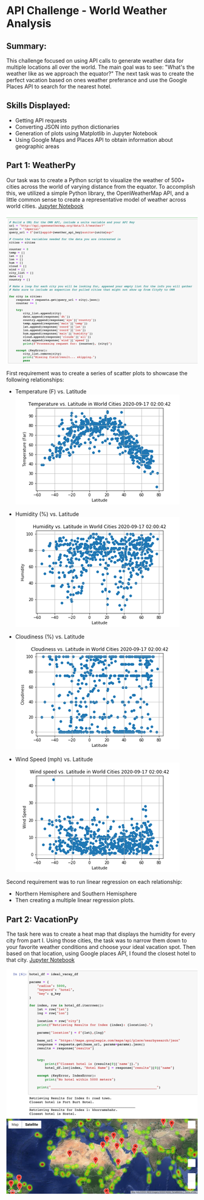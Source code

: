 # API Challenge - World Weather Analysis 


## Summary: 
This challenge focused on using API calls to generate weather data for multiple locations all over the world. The main goal was to see: "What's the weather like as we approach the equator?" The next task was to create the perfect vacation based on ones weather preferance and use the Google Places API to search for the nearest hotel. 

## Skills Displayed: 
* Getting API requests 
* Converting JSON into python dictionaries 
* Generation of plots using Matplotlib in Jupyter Notebook
* Using Google Maps and Places API to obtain information about geographic areas

## Part 1: WeatherPy 
Our task was to create a Python script to visualize the weather of 500+ cities across the world of varying distance from the equator. To accomplish this, we utilized a simple Python library, the OpenWeatherMap API, and a little common sense to create a representative model of weather across world cities.
[Jupyter Notebook](https://nbviewer.jupyter.org/github/kasiakalemba/API-Weather-Analysis/blob/master/WeatherPy/WeatherPy.ipynb)

![](images/city.png)

First requirement was to create a series of scatter plots to showcase the following relationships:
* Temperature (F) vs. Latitude
![](images/Fig1.png)

* Humidity (%) vs. Latitude
![](images/Fig2.png)

* Cloudiness (%) vs. Latitude
![](images/Fig3.png)

* Wind Speed (mph) vs. Latitude
![](images/Fig4.png)

Second requirement was to run linear regression on each relationship: 
* Northern Hemisphere and Southern Hemisphere 
* Then creating a multiple linear regression plots. 

## Part 2: VacationPy 
The task here was to create a heat map that displays the humidity for every city from part I. Using those cities, the task was to narrow them down to your favorite weather conditions and choose your ideal vacation spot. Then based on that location, using Google places API, I found the closest hotel to that city. 
[Jupyter Notebook](https://github.com/kasiakalemba/API-Weather-Analysis/blob/master/VacationPy/VacationPy.ipynb)

![](images/hotels.png)
![](images/map.png)

















